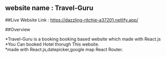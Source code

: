 
## website name : Travel-Guru

##Live Website Link : https://dazzling-ritchie-a37201.netlify.app/

##Overview

*Travel-Guru is a booking booking based website which made with React.js <br/>
*You Can booked Hotel thorugh This website.<br/>
*made with React.js,datepicker,google map React Router. <br/>
